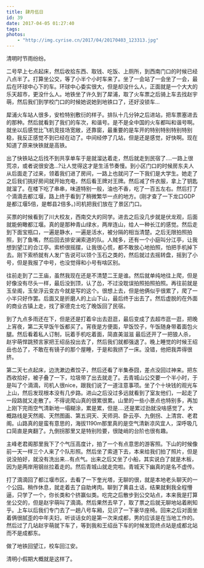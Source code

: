 ```yaml
---
title: 肆月伍日
id: 39
date: 2017-04-05 01:27:40
tags:
photos:
    - "http://img.cyrise.cn/2017/04/20170403_123313.jpg"
---
```


清明时节雨纷纷。

二号早上七点起床，然后收拾东西、取钱、吃饭、上厕所，到西南门口的时候已经八点半了。打算坐公交，等了小半个小时车来了。坐了一会站了一会坐了一会，最后在环球中心下的车。环球中心委实很大，但是却没什么人，正面就是一个大大的乐天超市，更没什么人。地铁坐了许久到了犀浦，取了火车票之后骑上车去找赵宇萌，然后我们到学校门口的时候她说她到地铁口了，还好没锁车...

犀浦火车站人很多，安检特别敷衍的样子。排队十几分钟之后进站，把车票塞进去的那种。然后就看到了我们的车次，和谐号。是不是全中国的火车都叫和谐号啊。就坐以后感觉比飞机竞技场宽敞，还靠窗，最重要的是车开的特别特别特别特别稳，我反正感觉不到已经在动了。中间经停了几站，但是还是感觉，好快啊。现在知道了原来快铁就是高铁。

出了快铁站之后找不到共享单车于是就溜达着走，然后就走到民宿了....一路上很荒凉，或者说很安逸...?让人觉得这才是生活节奏慢。到小区门口的时候房东夫人从后面走了过来，领着我们进了房间，一路上也就问了一下我们是大学生。她走了之后我们挑好房间就开始充电，然后看王牌对王牌。然后减了件衣服，拿上了钥匙就溜了。在楼下吃了串串，味道特别一般，油也不香，吃了一百五左右。然后打了个滴滴去都江堰，路上终于看到了稍微繁华一点的地方。(刚才查了一下龙口GDP是都江堰5倍，是郫县2倍多。)司机把我们放在了景区门口。

买票的时候看到了川大校友，西南交大的同学。进去之后没几步就是伏龙观，后面就能俯瞰都江堰。真的是那种青山绿水，两岸连山，给人一种长江的感觉。然后走到下面宝瓶口，一遍是静水，一遍是活水，被分隔的相当清楚。之后无限拍照拍照，到了鱼嘴，然后回去排安澜索道的队。人贼多，还有一个小庭叫分江亭，让我想到望江的合江亭。索桥很摇摆，让我很心慌，都不敢放心地拍照，怕把手机掉下去。刚下索桥就有人发广告说可以领个玉石之类的，然后就过去摇转盘，摇到了小号，但是我报了中号，也没觉得和小号有啥区别。

往前走到了二王庙，虽然我现在还是不清楚二王是谁。然后就单纯地往上爬，但是好像没有尽头一样，最后没到顶，认了怂，不过没耽误拍照拍照拍照。再往前就是玉垒阁，玉垒浮云变古今就是写的这个。很想上去，但是他俩似乎很累了，爬了一小半只好作罢。后面又是折磨人的上山下山，最后终于出去了。然后虚脱的在外面的商业古镇上走，找了家德克士吃了晚饭回了民宿。

到了九点多雨还在下，但是还是打着伞出去逛逛，最后变成了去超市逛一逛，把晚上宵夜，第二天早饭午饭都买了。宵夜是方便面，早饭饺子，午饭随身带着面包火腿。然后看着私人订制，玩着手机吃着面，简直美滋滋 最后还开了一把狼人杀，赵宇萌悍跳预言家把王绍岳投出去了，然后我们就都强退了。晚上睡觉的时候王绍岳也怂了，不敢在有镜子的那个屋睡，于是和我挤了一床。没错，他把我弄得很挤。

第二天七点起床，边洗漱边煮饺子，然后还看了半集泰囧，差点没回过神来。把东西收拾好，被子叠了一下，垃圾带了出去就走了。去青城山公交要一个半小时，于是叫了个滴滴，司机人很nice，跟我们说了一道注意事项。坐了个十块钱的观光车上山，然后发现根本没有几步路。进山之后没过多远就看到了室友他们，一起走了一段路就又走散了。不得说爬山真的很累很累。山里的一些小景点也特别多，再加上刚下完雨空气清新地一塌糊涂，累是累，但是....还是累过劲就没啥感觉了。大概路线是天然阁、天然图画、第五洞天、天师洞、卧云亭、九倒拐、上清宫、老君阁。山路真的是蛮有意思的，海拔1190m那里真的是空气清新凉风宜人，深呼吸几口简直是爽翻了。九倒拐那里又是特别险要，很陡峭的台阶也很有趣。

主峰老君阁那里我下了个气压高度计，拍了一个有点意思的游客照。下山的时候像前一天一样三个人来了个队形照。然后坐了索道下去，本来给我们拍了照片，但是说没拍好，就没有洗出来...有点气。出来之后又坐了小船，其实说白了就是木板，因为是两岸用钢丝拉着走的。然后青城山就走完啦。青城天下幽真的是名不虚传。

打了滴滴回了都江堰市区，去看了一下奎光塔，无聊的很，就是本地老头聊天的一个公园。稍作休息，就走着去了自助烤肉。聊到了黄县土话，结果就剩我全程懵逼，只学了一个，你长类和个挤赢似类。吃完之后散步到公交站点，本来我是打算坐公交的，但是赵宇萌叫了滴滴。然后果然去早了，取了票之后就无聊地站着刷知乎。上车以后我们专门去了一趟八号车厢，见识了一下豪华座椅。回来之后对面坐着俩很腻歪的中年夫妇，听谈话女的是第一次来成都，男的应该是在当地工作的。然后过了几站赵宇萌就下车了，等到我和王绍岳下车的时候发现终点站是成都北站而不是成都东。

做了地铁回望江，校车回江安。

清明小假期大概就是这样了。

